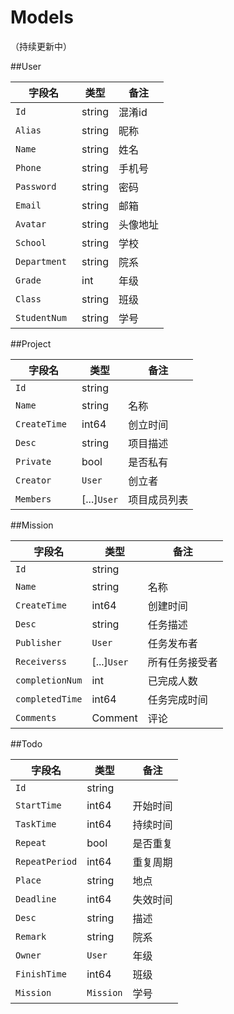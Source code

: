 # Models
（持续更新中）

##User

**字段名** | **类型** | **备注**
 ----------------|--------|------
 	`Id         `|string        | 混淆id
 	`Alias      `|string        | 昵称
 	`Name       `|string        | 姓名
 	`Phone      `|string        | 手机号
 	`Password   `|string        | 密码
 	`Email      `|string        | 邮箱
 	`Avatar     `|string        | 头像地址
 	`School     `|string        | 学校
 	`Department `|string        | 院系
  	`Grade      `|int           | 年级   
 	`Class      `|string        | 班级
 	`StudentNum `|string        | 学号
	

##Project

**字段名** | **类型** | **备注**
 ----------------|---------|----
 	`Id         `|string        |    
 	`Name       `|string        | 名称
 	`CreateTime `|int64         | 创立时间
 	`Desc       `|string        | 项目描述
 	`Private    `|bool          | 是否私有
 	`Creator    `|`User`        | 创立者
 	`Members    `|[...]`User`   | 项目成员列表
 	
 
 ##Mission

**字段名** | **类型** | **备注**
 ----------------|--------|------
 	`Id         `|string        |    
 	`Name       `|string        | 名称
 	`CreateTime `|int64         | 创建时间
 	`Desc       `|string        | 任务描述
 	`Publisher  `|`User`        | 任务发布者
 	`Receiverss `|[...]`User`   | 所有任务接受者
 	`completionNum`|int         | 已完成人数
 	`completedTime`|int64       | 任务完成时间
 	`Comments   `|Comment       | 评论
 	
 	
 ##Todo

**字段名** | **类型** | **备注**
 ----------------|---------|----
 	`Id         `|string        |
 	`StartTime  `|int64         | 开始时间
 	`TaskTime   `|int64         | 持续时间
 	`Repeat     `|bool          | 是否重复
 	`RepeatPeriod`|int64        | 重复周期
 	`Place      `|string        | 地点
 	`Deadline   `|int64         | 失效时间
 	`Desc       `|string        | 描述
 	`Remark     `|string        | 院系
  	`Owner      `|`User`        | 年级   
 	`FinishTime `|int64         | 班级
 	`Mission    `|`Mission`     | 学号
 	